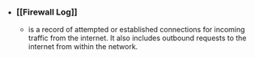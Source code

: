 - ### **[[Firewall Log]]** 
	- is a record of attempted or established connections for incoming traffic from the internet. It also includes outbound requests to the internet from within the network. 